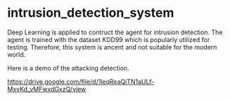 # intrusion_detection_system
Deep Learning is applied to contruct the agent for intrusion detection. The agent is trained with the dataset KDD99 which is popularly utilized for testing. Therefore, this system is ancent and not suitable for the modern world.

Here is a demo of the attacking detection.

https://drive.google.com/file/d/1leqReaQiTN1aULf-MxvKd_vMFwxdGxzQ/view
